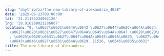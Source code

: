 ```yaml
---
slug: "daytrip/zz/the-new-library-of-alexandria_4038"
date: '2025-05-23T00:00:00'
lat: '31.21154234962126'
lng: '29.916260021286007'
location: "9, \u0637\u0631\u064A\u0642 \u0627\u0644\u062C\u064A\u0634, \u0627\u0644\
  \u0627\u0628\u0631\u0627\u0647\u064A\u0645\u064A\u0647 \u0628\u062D\u0631\u0649\
  , \u0625\u0628\u0631\u0627\u0647\u064A\u0645\u064A\u0629, \u0627\u0644\u0625\u0633\
  \u0643\u0646\u062F\u0631\u064A\u0629, 21526, \u0645\u0635\u0631"
title: The new library of Alexandria
---
```




